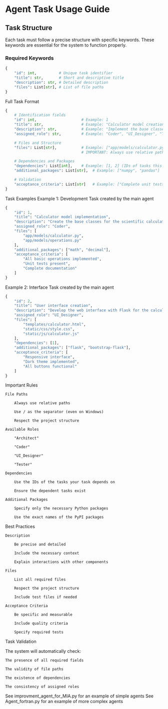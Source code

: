 # Agent Task Usage Guide

## Task Structure

Each task must follow a precise structure with specific keywords. These keywords are essential for the system to function properly.

### Required Keywords

```python
{
    "id": int,          # Unique task identifier
    "title": str,       # Short and descriptive title
    "description": str, # Detailed description
    "files": List[str], # List of file paths
}
```
Full Task Format
```python
{
    # Identification fields
    "id": int,                    # Example: 1
    "title": str,                 # Example: "Calculator model creation"
    "description": str,           # Example: "Implement the base classes..."
    "assigned_role": str,         # Example: "Coder", "UI_Designer", "Tester"

    # Files and Structure
    "files": List[str],           # Example: ["app/models/calculator.py", "app/models/operations.py"]
                                  # IMPORTANT: Always use relative paths with '/'

    # Dependencies and Packages
    "dependencies": List[int],    # Example: [1, 2] (IDs of tasks this one depends on)
    "additional_packages": List[str],  # Example: ["numpy", "pandas"]

    # Validation
    "acceptance_criteria": List[str]   # Example: ["Complete unit tests", "Full documentation"]
}
```
Task Examples
Example 1: Development Task created by the main agent
```python
{
    "id": 1,
    "title": "Calculator model implementation",
    "description": "Create the base classes for the scientific calculator with fundamental operations",
    "assigned_role": "Coder",
    "files": [
        "app/models/calculator.py",
        "app/models/operations.py"
    ],
    "additional_packages": ["math", "decimal"],
    "acceptance_criteria": [
        "All basic operations implemented",
        "Unit tests present",
        "Complete documentation"
    ]
}
```
Example 2: Interface Task created by the main agent
```python
{
    "id": 2,
    "title": "User interface creation",
    "description": "Develop the web interface with Flask for the calculator",
    "assigned_role": "UI_Designer",
    "files": [
        "templates/calculator.html",
        "static/css/style.css",
        "static/js/calculator.js"
    ],
    "dependencies": [1],
    "additional_packages": ["flask", "bootstrap-flask"],
    "acceptance_criteria": [
        "Responsive interface",
        "Dark theme implemented",
        "All buttons functional"
    ]
}
```
Important Rules

    File Paths

        Always use relative paths

        Use / as the separator (even on Windows)

        Respect the project structure

    Available Roles

        "Architect"

        "Coder"

        "UI_Designer"

        "Tester"

    Dependencies

        Use the IDs of the tasks your task depends on

        Ensure the dependent tasks exist

    Additional Packages

        Specify only the necessary Python packages

        Use the exact names of the PyPI packages

Best Practices

    Description

        Be precise and detailed

        Include the necessary context

        Explain interactions with other components

    Files

        List all required files

        Respect the project structure

        Include test files if needed

    Acceptance Criteria

        Be specific and measurable

        Include quality criteria

        Specify required tests

Task Validation

The system will automatically check:

    The presence of all required fields

    The validity of file paths

    The existence of dependencies

    The consistency of assigned roles

See improvment_agent_for_MIA.py for an example of simple agents
See Agent_fortran.py for an example of more complex agents

